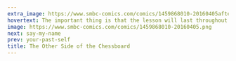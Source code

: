 ```yaml
---
extra_image: https://www.smbc-comics.com/comics/1459868010-20160405after.png
hovertext: The important thing is that the lesson will last throughout your angry embittered lifetime.
image: https://www.smbc-comics.com/comics/1459868010-20160405.png
next: say-my-name
prev: your-past-self
title: The Other Side of the Chessboard
---
```

